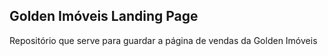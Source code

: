 ## Golden Imóveis Landing Page

Repositório que serve para guardar a página de vendas da Golden Imóveis